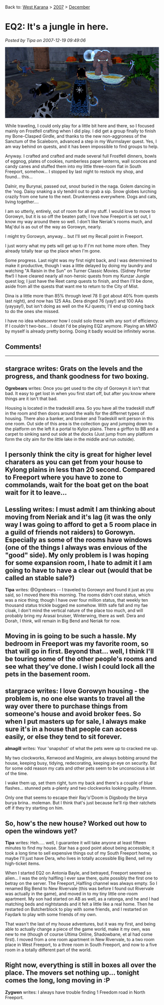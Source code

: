 Back to: [West Karana](/posts/westkarana.md) > [2007](/posts/2007/westkarana.md) > [December](./westkarana.md)
# EQ2: It's a jungle in here.

*Posted by Tipa on 2007-12-19 09:49:06*

![everquest2-2007-12-19-07-01-05-82.jpg](../../../uploads/2007/12/everquest2-2007-12-19-07-01-05-82.jpg)

While traveling, I could only play for a little bit here and there, so I focused mainly on Frostfell crafting when I did play. I did get a group finally to finish my Bone-Clasped Girdle, and thanks to the new non-aggroness of the Sanctum of the Scaleborn, advanced a step in my Wurmslayer quest. Yes, I am way behind on quests, and it has been impossible to find groups to help.

Anyway. I crafted and crafted and made several full Frostfell dinners, bowls of eggnog, plates of cookies, numberless paper lanterns, wall sconces and candy canes and stuffed them into my little three-room flat in South Freeport, somehow... I stopped by last night to restock my shop, and found... this...

Dalnir, my Burynai, passed out, snout buried in the naga. Golem dancing in the 'nog. Daisy snaking a sly tendril out to grab a sip. Snow globes lurching crazily from one tune to the next. Drunkenness everywhere. Dogs and cats, living together....

I am so utterly, entirely, out of room for all my stuff. I would love to move to Gorowyn, but it is so off the beaten path; I love how Freeport is set out, I know my way around there so well. I don't like Neriak's rooms much, and Maj'dul is as out of the way as Gorowyn, nearly.

I might try Gorowyn, anyway... but I'll set my Recall point in Freeport.

I just worry what my pets will get up to if I'm not home more often. They already totally tear up the place when I'm gone.

Some progress. Last night was my first night back, and I was determined to make it productive, though I was a little delayed by doing my laundry and watching "A Raisin in the Sun" on Turner Classic Movies. (Sidney Portier ftw!) I have cleared nearly all non-heroic quests from my Kunzar Jungle quest log; I just have the Reet camp quests to finish, and then I'll be done, aside from all the quests that want me to return to the City of Mist.

Dina is a little more than 85% through level 78 (I got about 40% from quests last night), and now has 125 AAs. Dera dinged 76 (yay!) and 100 AAs (yayyay!), but isn't doing as well on the KJ quests; I'll end up coming back to do the ones she missed.

I have no idea whatsoever how I could solo these with any sort of efficiency. If I couldn't two-box... I doubt I'd be playing EQ2 anymore. Playing an MMO by myself is already pretty boring. Doing it badly would be infinitely worse.

## Comments!
---
**stargrace** writes: Grats on the levels and the progress, and thank goodness for two boxing.
---
**Ogrebears** writes: Once you get used to the city of Gorowyn it isn't that bad. It easy to get lost in when you first start off, but after you know where things are it isn't that bad.

Housing is located in the tradeskill area. So you have all the tradeskill stuff in the room and then doors around the walls for the differnet types of housing. There also a banker, and broker and Tradeskill writ person in this one room. Out side of this area is the collection guy and jumping down to the platform on the left it a portal to Kylon plains. There a girffon to BB and a carpet to sinking sand out side at the docks (Just jump from any platform form the city aim for the little lake in the middle and run outside).

I personly think the city is great for higher level charaters as you can get from your house to Kylong plains in less than 20 second. Compared to Freeport where you have to zone to commolands, wait for the boat get on the boat wait for it to leave...
---
**Lessling** writes: I must admit I am thinking about moving from Neriak and it's lag (it was the only way I was going to afford to get a 5 room place in a guild of friends not raiders) to Gorowyn. Especially as some of the rooms have windows (one of the things I always was envious of the "good" side). My only problem is I was hoping for some expansion room, I hate to admit it I am going to have to have a clear out (would that be called an stable sale?)
---
**Tipa** writes: @Ogrebears -- I traveled to Gorowyn and found it just as you said, so I moved there this morning. The rooms didn't cost status, which was a nice thing; though I have over four million status, that weekly ten thousand status trickle bugged me somehow. With safe fall and my fae cloak, I don't mind the vertical nature of the place too much, and will probably bring my Arasai bruiser, Winterwing, there as well. Dera and Dorah, I think, will remain in Big Bend and Neriak for now.

Moving in is going to be such a hassle. My bedroom in Freeport was my favorite room, so that will go in first. Beyond that... well, I think I'll be touring some of the other people's rooms and see what they've done. I wish I could lock all the pets in the basement room.
---
**stargrace** writes: I love Gorowyn housing - the problem is, no one else wants to travel all the way over there to purchase things from someone's house and avoid broker fees. So when I put masters up for sale, I always make sure it's in a house that people can access easily, or else they tend to sit forever.
---
**almagill** writes: Your 'snapshot' of what the pets were up to cracked me up.

My two clockworks, Kenwood and Magimix, are always bobbing around the house, keeping busy, tidying, redecorating, keeping an eye on security. But for some odd reason my cats and other pets seem to be unconscious a lot of the time.

I wake them up, set them right, turn my back and there's a couple of blue flashes... stunned pets a-plenty and two clockworks looking guilty. Hmmm.

Only one that seems to escape their Ray'o'Doom is Digsbody the birya burya brina.. moleman. But I think that's just because he'll rip their ratchets off if they try starting on him.

So, how's the new house? Worked out how to open the windows yet?
---
**Tipa** writes: Heh..... well, I guarantee it will take anyone at least fifteen minutes to find my house. Star has a good point about being accessible; it took a long time to sell expensive things out of my South Freeport home, so maybe I'll just have Dera, who lives in totally accessible Big Bend, sell my high-ticket items.

When I started EQ2 on Antonia Bayle, and betrayed, Freeport seemed so alien... I was the only halfling I ever saw there, quite possibly the first one to betray on the server. The Freeport\_Halfling channel was always empty. So I renamed Big Bend to New Rivervale (this was before I found out Rivervale was actually in the game), and moved in to my tiny little one-room apartment. My son had started on AB as well, as a ratonga, and he and I had matching beds and nightstands and it felt a little like a real home. Then he restarted on Butcherblock to play with some friends, and I restarted on Faydark to play with some friends of my own.

That wasn't the last of my house adventures, but it was my first, and being able to actually change a piece of the game world, make it my own, was new to me (though of course Ultima Online, Shadowbane, et al had come first). I moved from a one room apartment in New Rivervale, to a two room place in West Freeport, to a three room in South Freeport, and now to a five room in a totally different part of the world.

Right now, everything is still in boxes all over the place. The movers set nothing up... tonight comes the long, long moving in :P
---
**Zygwen** writes: I always have trouble finding 1 Freedom road in North Freeport.
